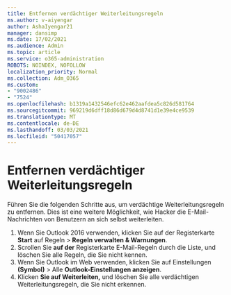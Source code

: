 ```yaml
---
title: Entfernen verdächtiger Weiterleitungsregeln
ms.author: v-aiyengar
author: AshaIyengar21
manager: dansimp
ms.date: 17/02/2021
ms.audience: Admin
ms.topic: article
ms.service: o365-administration
ROBOTS: NOINDEX, NOFOLLOW
localization_priority: Normal
ms.collection: Adm_O365
ms.custom:
- "9002486"
- "7524"
ms.openlocfilehash: b1319a1432546efc62e462aafdea5c826d581764
ms.sourcegitcommit: 969219d6dff18d86d679d4d8741d1e39e4ce9539
ms.translationtype: MT
ms.contentlocale: de-DE
ms.lasthandoff: 03/03/2021
ms.locfileid: "50417057"
---
```

# <a name="remove-suspicious-forwarding-rules"></a>Entfernen verdächtiger Weiterleitungsregeln

Führen Sie die folgenden Schritte aus, um verdächtige Weiterleitungsregeln zu entfernen. Dies ist eine weitere Möglichkeit, wie Hacker die E-Mail-Nachrichten von Benutzern an sich selbst weiterleiten.

1. Wenn Sie Outlook 2016 verwenden, klicken Sie auf der Registerkarte **Start** auf Regeln  >  **Regeln verwalten & Warnungen**. 
1. Scrollen Sie **auf der** Registerkarte E-Mail-Regeln durch die Liste, und löschen Sie alle Regeln, die Sie nicht kennen.
1. Wenn Sie Outlook im Web verwenden, klicken Sie auf Einstellungen **(Symbol)** > Alle **Outlook-Einstellungen anzeigen**.
1. Klicken **Sie auf Weiterleiten,** und löschen Sie alle verdächtigen Weiterleitungsregeln, die Sie nicht erkennen.
